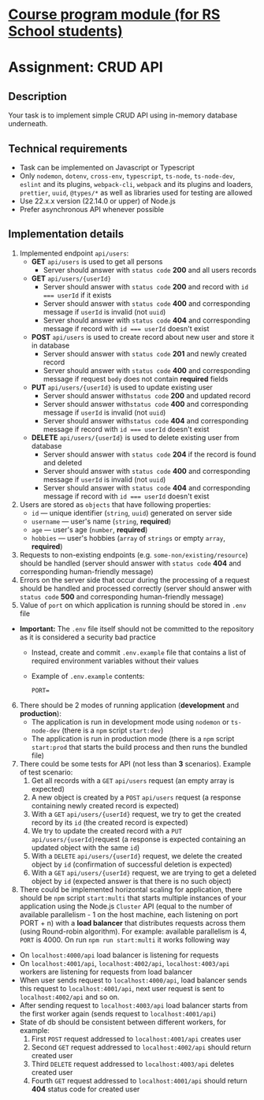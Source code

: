 # [Course program module (for RS School students)](https://github.com/rolling-scopes-school/tasks/blob/master/node/modules/crud-api/README.md)

# Assignment: CRUD API

## Description

Your task is to implement simple CRUD API using in-memory database underneath.

## Technical requirements

- Task can be implemented on Javascript or Typescript
- Only `nodemon`, `dotenv`, `cross-env`, `typescript`, `ts-node`, `ts-node-dev`, `eslint` and its plugins, `webpack-cli`, `webpack` and its plugins and loaders, `prettier`, `uuid`, `@types/*` as well as libraries used for testing are allowed
- Use 22.x.x version (22.14.0 or upper) of Node.js
- Prefer asynchronous API whenever possible

## Implementation details

1. Implemented endpoint `api/users`:
   - **GET** `api/users` is used to get all persons
     - Server should answer with `status code` **200** and all users records
   - **GET** `api/users/{userId}`
     - Server should answer with `status code` **200** and record with `id === userId` if it exists
     - Server should answer with `status code` **400** and corresponding message if `userId` is invalid (not `uuid`)
     - Server should answer with `status code` **404** and corresponding message if record with `id === userId` doesn't exist
   - **POST** `api/users` is used to create record about new user and store it in database
     - Server should answer with `status code` **201** and newly created record
     - Server should answer with `status code` **400** and corresponding message if request `body` does not contain **required** fields
   - **PUT** `api/users/{userId}` is used to update existing user
     - Server should answer with`status code` **200** and updated record
     - Server should answer with`status code` **400** and corresponding message if `userId` is invalid (not `uuid`)
     - Server should answer with`status code` **404** and corresponding message if record with `id === userId` doesn't exist
   - **DELETE** `api/users/{userId}` is used to delete existing user from database
     - Server should answer with `status code` **204** if the record is found and deleted
     - Server should answer with `status code` **400** and corresponding message if `userId` is invalid (not `uuid`)
     - Server should answer with `status code` **404** and corresponding message if record with `id === userId` doesn't exist
2. Users are stored as `objects` that have following properties:
   - `id` — unique identifier (`string`, `uuid`) generated on server side
   - `username` — user's name (`string`, **required**)
   - `age` — user's age (`number`, **required**)
   - `hobbies` — user's hobbies (`array` of `strings` or empty `array`, **required**)
3. Requests to non-existing endpoints (e.g. `some-non/existing/resource`) should be handled (server should answer with `status code` **404** and corresponding human-friendly message)
4. Errors on the server side that occur during the processing of a request should be handled and processed correctly (server should answer with `status code` **500** and corresponding human-friendly message)
5. Value of `port` on which application is running should be stored in `.env` file

- **Important:** The `.env` file itself should not be committed to the repository as it is considered a security bad practice

  - Instead, create and commit `.env.example` file that contains a list of required environment variables without their values
  - Example of `.env.example` contents:

    ```
    PORT=
    ```

6. There should be 2 modes of running application (**development** and **production**):
   - The application is run in development mode using `nodemon` or `ts-node-dev` (there is a `npm` script `start:dev`)
   - The application is run in production mode (there is a `npm` script `start:prod` that starts the build process and then runs the bundled file)
7. There could be some tests for API (not less than **3** scenarios). Example of test scenario:
   1. Get all records with a `GET` `api/users` request (an empty array is expected)
   2. A new object is created by a `POST` `api/users` request (a response containing newly created record is expected)
   3. With a `GET` `api/users/{userId}` request, we try to get the created record by its `id` (the created record is expected)
   4. We try to update the created record with a `PUT` `api/users/{userId}`request (a response is expected containing an updated object with the same `id`)
   5. With a `DELETE` `api/users/{userId}` request, we delete the created object by `id` (confirmation of successful deletion is expected)
   6. With a `GET` `api/users/{userId}` request, we are trying to get a deleted object by `id` (expected answer is that there is no such object)
8. There could be implemented horizontal scaling for application, there should be `npm` script `start:multi` that starts multiple instances of your application using the Node.js `Cluster` API (equal to the number of available parallelism - 1 on the host machine, each listening on port PORT + n) with a **load balancer** that distributes requests across them (using Round-robin algorithm). For example: available parallelism is 4, `PORT` is 4000. On run `npm run start:multi` it works following way

- On `localhost:4000/api` load balancer is listening for requests
- On `localhost:4001/api`, `localhost:4002/api`, `localhost:4003/api` workers are listening for requests from load balancer
- When user sends request to `localhost:4000/api`, load balancer sends this request to `localhost:4001/api`, next user request is sent to `localhost:4002/api` and so on.
- After sending request to `localhost:4003/api` load balancer starts from the first worker again (sends request to `localhost:4001/api`)
- State of db should be consistent between different workers, for example:
  1. First `POST` request addressed to `localhost:4001/api` creates user
  2. Second `GET` request addressed to `localhost:4002/api` should return created user
  3. Third `DELETE` request addressed to `localhost:4003/api` deletes created user
  4. Fourth `GET` request addressed to `localhost:4001/api` should return **404** status code for created user
